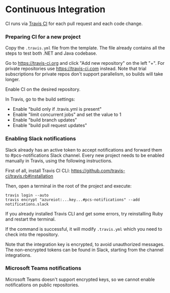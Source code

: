 Continuous Integration
======================

CI runs via [Travis CI](https://travis-ci.org) for each pull request and 
each code change.

### Preparing CI for a new project

Copy the `.travis.yml` file from the template. The file already contains 
all the steps to test both .NET and Java codebase.

Go to https://travis-ci.org and click "Add new repository" on the left "+". 
For private repositories use https://travis-ci.com instead. Note that trial 
subscriptions for private repos don't support parallelism, so builds will
take longer.

Enable CI on the desired repository.

In Travis, go to the build settings:
  * Enable "build only if .travis.yml is present"
  * Enable "limit concurrent jobs" and set the value to 1
  * Enable "build branch updates"
  * Enable "build pull request updates"

### Enabling Slack notifications

Slack already has an active token to accept notifications and forward them
to \#pcs-notifications Slack channel. Every new project needs to be enabled
manually in Travis, using the following instructions.

First of all, install Travis CI CLI: 
https://github.com/travis-ci/travis.rb#installation

Then, open a terminal in the root of the project and execute:

```
travis login --auto
travis encrypt "azureiot:...key...#pcs-notifications" --add notifications.slack
```

If you already installed Travis CLI and get some errors, try reinstalling 
Ruby and restart the terminal.

If the command is successful, it will modify `.travis.yml` which you need 
to check into the repository.

Note that the integration key is encrypted, to avoid unauthorized messages. 
The non-encrypted tokens can be found in Slack, starting from the channel 
integrations.

### Microsoft Teams notifications

Microsoft Teams doesn't support encrypted keys, so we cannot enable 
notifications on public repositories.
